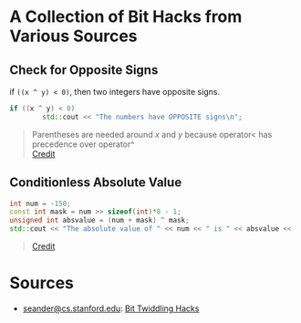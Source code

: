 # A Collection of Bit Hacks from Various Sources


## Check for Opposite Signs
if `((x ^ y) < 0)`, then two integers have opposite signs.

```C++
if ((x ^ y) < 0)
        std::cout << "The numbers have OPPOSITE signs\n";
```
> Parentheses are needed around _x_ and _y_ because operator< has precedence over operator^ <br />
> [Credit](https://graphics.stanford.edu/~seander/bithacks.html)

## Conditionless Absolute Value

```C++
int num = -150;
const int mask = num >> sizeof(int)*8 - 1;
unsigned int absvalue = (num + mask) ^ mask;
std::cout << "The absolute value of " << num << " is " << absvalue << '\n';
```
> [Credit](https://graphics.stanford.edu/~seander/bithacks.html)

# Sources
- seander@cs.stanford.edu: [Bit Twiddling Hacks](https://graphics.stanford.edu/~seander/bithacks.html)
